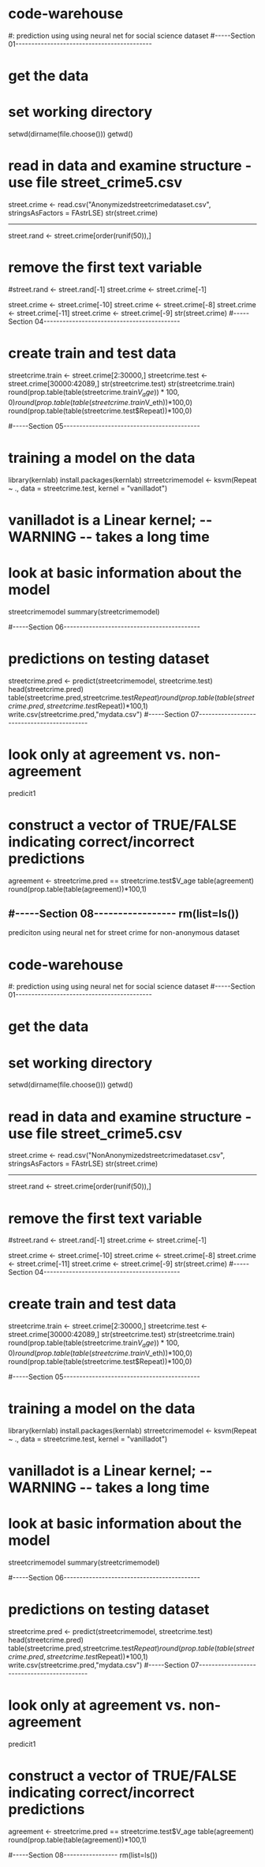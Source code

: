 # code-warehouse

#: prediction using  using neural net for social science dataset
#-----Section 01-------------------------------------------
# get the data

# set working directory
setwd(dirname(file.choose()))
getwd()

# read in data and examine structure - use file street_crime5.csv
street.crime <- read.csv("Anonymizedstreetcrimedataset.csv", stringsAsFactors = FAstrLSE)
str(street.crime)

----------------------------------------------------------------------
  street.rand <- street.crime[order(runif(50)),]
# remove the first text variable
#street.rand <- street.rand[-1]
street.crime <- street.crime[-1]

street.crime <- street.crime[-10]
street.crime <- street.crime[-8]
street.crime <- street.crime[-11]
street.crime <- street.crime[-9]
str(street.crime)
#-----Section 04-------------------------------------------

# create train and test data

streetcrime.train <- street.crime[2:30000,]
streetcrime.test <- street.crime[30000:42089,]
str(streetcrime.test)
str(streetcrime.train)
round(prop.table(table(streetcrime.train$V_age))*100,0)
round(prop.table(table(streetcrime.train$V_eth))*100,0)
round(prop.table(table(streetcrime.test$Repeat))*100,0)

#-----Section 05-------------------------------------------
# training a model on the data

library(kernlab)
install.packages(kernlab)
strreetcrimemodel <- ksvm(Repeat ~ ., data = streetcrime.test, kernel = "vanilladot")
# vanilladot is a Linear kernel; -- WARNING -- takes a long time

# look at basic information about the model
streetcrimemodel
summary(streetcrimemodel)

#-----Section 06-------------------------------------------
# predictions on testing dataset
streetcrime.pred <- predict(streetcrimemodel, streetcrime.test)
head(streetcrime.pred)
table(streetcrime.pred,streetcrime.test$Repeat)
round(prop.table(table(streetcrime.pred, streetcrime.test$Repeat))*100,1)
write.csv(streetcrime.pred,"mydata.csv")
#-----Section 07-------------------------------------------
# look only at agreement vs. non-agreement
predicit1
# construct a vector of TRUE/FALSE indicating correct/incorrect predictions
agreement <- streetcrime.pred == streetcrime.test$V_age
table(agreement)
round(prop.table(table(agreement))*100,1)

#-----Section 08-----------------
rm(list=ls())
-----------------------------------------------------------------------------------------------------------------------------
prediciton using neural net for street crime for non-anonymous dataset

# code-warehouse

#: prediction using  using neural net for social science dataset
#-----Section 01-------------------------------------------
# get the data

# set working directory
setwd(dirname(file.choose()))
getwd()

# read in data and examine structure - use file street_crime5.csv
street.crime <- read.csv("NonAnonymizedstreetcrimedataset.csv", stringsAsFactors = FAstrLSE)
str(street.crime)

----------------------------------------------------------------------
  street.rand <- street.crime[order(runif(50)),]
# remove the first text variable
#street.rand <- street.rand[-1]
street.crime <- street.crime[-1]

street.crime <- street.crime[-10]
street.crime <- street.crime[-8]
street.crime <- street.crime[-11]
street.crime <- street.crime[-9]
str(street.crime)
#-----Section 04-------------------------------------------

# create train and test data

streetcrime.train <- street.crime[2:30000,]
streetcrime.test <- street.crime[30000:42089,]
str(streetcrime.test)
str(streetcrime.train)
round(prop.table(table(streetcrime.train$V_age))*100,0)
round(prop.table(table(streetcrime.train$V_eth))*100,0)
round(prop.table(table(streetcrime.test$Repeat))*100,0)

#-----Section 05-------------------------------------------
# training a model on the data

library(kernlab)
install.packages(kernlab)
strreetcrimemodel <- ksvm(Repeat ~ ., data = streetcrime.test, kernel = "vanilladot")
# vanilladot is a Linear kernel; -- WARNING -- takes a long time

# look at basic information about the model
streetcrimemodel
summary(streetcrimemodel)

#-----Section 06-------------------------------------------
# predictions on testing dataset
streetcrime.pred <- predict(streetcrimemodel, streetcrime.test)
head(streetcrime.pred)
table(streetcrime.pred,streetcrime.test$Repeat)
round(prop.table(table(streetcrime.pred, streetcrime.test$Repeat))*100,1)
write.csv(streetcrime.pred,"mydata.csv")
#-----Section 07-------------------------------------------
# look only at agreement vs. non-agreement
predicit1
# construct a vector of TRUE/FALSE indicating correct/incorrect predictions
agreement <- streetcrime.pred == streetcrime.test$V_age
table(agreement)
round(prop.table(table(agreement))*100,1)

#-----Section 08-----------------
rm(list=ls())
